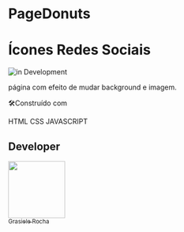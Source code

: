 # PageDonuts

# Ícones Redes Sociais

![in Development](https://img.shields.io/badge/Project%20-%20JavaScript-green) 

página com efeito de mudar background e imagem.

🛠️Construído com

HTML
CSS
JAVASCRIPT


## Developer

[<img src="https://avatars.githubusercontent.com/u/104076058?v=4" width=115><br><sub>Grasiele Rocha</sub>](https://github.com/GrasieleRocha)
